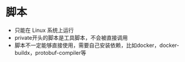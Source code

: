 # 脚本

- 只能在 Linux 系统上运行
- private开头的脚本是工具脚本，不会被直接调用
- 脚本不一定能够直接使用，需要自己安装依赖，比如docker，docker-buildx，protobuf-compiler等
